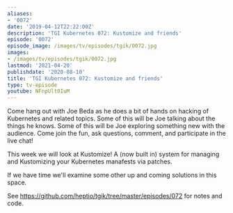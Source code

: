 ```yaml
---
aliases:
- '0072'
date: '2019-04-12T22:22:00Z'
description: 'TGI Kubernetes 072: Kustomize and friends'
episode: '0072'
episode_image: /images/tv/episodes/tgik/0072.jpg
images:
- /images/tv/episodes/tgik/0072.jpg
lastmod: '2021-04-20'
publishdate: '2020-08-10'
title: 'TGI Kubernetes 072: Kustomize and friends'
type: tv-episode
youtube: NFnpUlt0IuM
---
```


Come hang out with Joe Beda as he does a bit of hands on hacking of Kubernetes and related topics. Some of this will be Joe talking about the things he knows. Some of this will be Joe exploring something new with the audience. Come join the fun, ask questions, comment, and participate in the live chat!

This week we will look at Kustomize! A (now built in) system for managing and Kustomizing your Kubernetes manafests via patches.

If we have time we&#39;ll examine some other up and coming solutions in this space.
 
See https://github.com/heptio/tgik/tree/master/episodes/072 for notes and code.